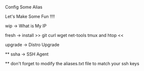 Config Some Alias

Let's Make Some Fun !!!!

wip -> What is My IP

fresh -> install >> git curl wget net-tools tmux and htop <<

upgrade -> Distro Upgrade

** ssha -> SSH Agent




** don't forget to modify the aliases.txt file to match your ssh keys





